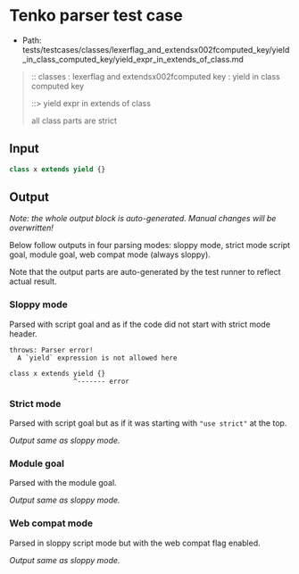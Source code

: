 # Tenko parser test case

- Path: tests/testcases/classes/lexerflag_and_extendsx002fcomputed_key/yield_in_class_computed_key/yield_expr_in_extends_of_class.md

> :: classes : lexerflag and extendsx002fcomputed key : yield in class computed key
>
> ::> yield expr in extends of class
>
> all class parts are strict

## Input

`````js
class x extends yield {}
`````

## Output

_Note: the whole output block is auto-generated. Manual changes will be overwritten!_

Below follow outputs in four parsing modes: sloppy mode, strict mode script goal, module goal, web compat mode (always sloppy).

Note that the output parts are auto-generated by the test runner to reflect actual result.

### Sloppy mode

Parsed with script goal and as if the code did not start with strict mode header.

`````
throws: Parser error!
  A `yield` expression is not allowed here

class x extends yield {}
                ^------- error
`````

### Strict mode

Parsed with script goal but as if it was starting with `"use strict"` at the top.

_Output same as sloppy mode._

### Module goal

Parsed with the module goal.

_Output same as sloppy mode._

### Web compat mode

Parsed in sloppy script mode but with the web compat flag enabled.

_Output same as sloppy mode._
